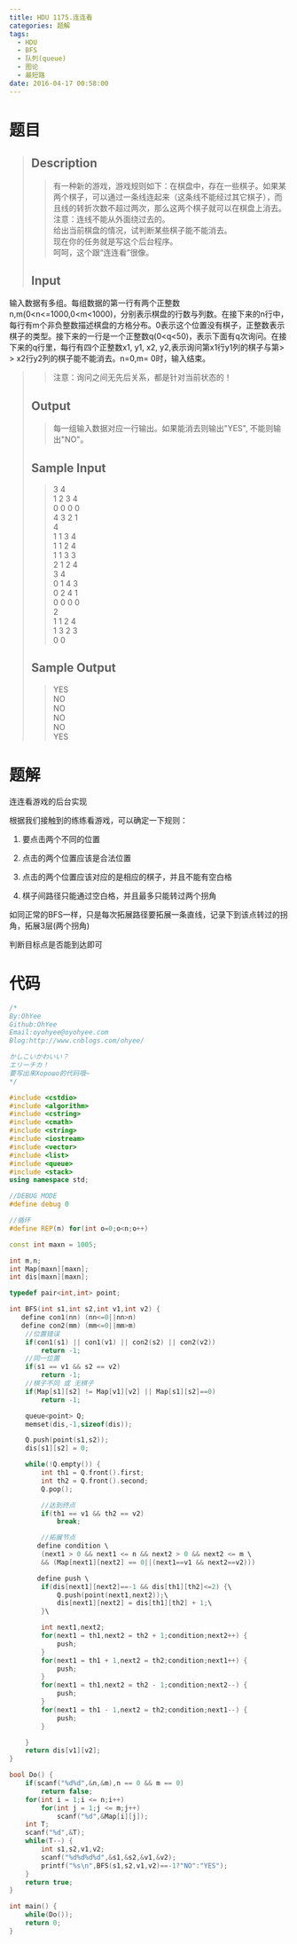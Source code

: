 ```yaml
---
title: HDU 1175.连连看
categories: 题解
tags:
  - HDU
  - BFS
  - 队列(queue)
  - 图论
  - 最短路
date: 2016-04-17 00:58:00
---
```


# 题目


> ## Description  
>   
> > 有一种新的游戏，游戏规则如下：在棋盘中，存在一些棋子。如果某两个棋子，可以通过一条线连起来（这条线不能经过其它棋子），而且线的转折次数不超过两次，那么这两个棋子就可以在棋盘上消去。注意：连线不能从外面绕过去的。  
> > 给出当前棋盘的情况，试判断某些棋子能不能消去。   
> > 现在你的任务就是写这个后台程序。  
> > 呵呵，这个跟“连连看”很像。  
>   <!--more-->
> ## Input  
> >   
输入数据有多组。每组数据的第一行有两个正整数n,m(0&lt;n&lt;=1000,0&lt;m&lt;1000)，分别表示棋盘的行数与列数。在接下来的n行中，每行有m个非负整数描述棋盘的方格分布。0表示这个位置没有棋子，正整数表示棋子的类型。接下来的一行是一个正整数q(0&lt;q&lt;50)，表示下面有q次询问。在接下来的q行里，每行有四个正整数x1, y1, x2, y2,表示询问第x1行y1列的棋子与第> > x2行y2列的棋子能不能消去。n=0,m= 0时，输入结束。   
> > 注意：询问之间无先后关系，都是针对当前状态的！  
>   
> ## Output  
>   
> > 每一组输入数据对应一行输出。如果能消去则输出"YES", 不能则输出"NO"。  
>   
> ## Sample Input  
>   
> > 3 4  
> > 1 2 3 4  
> > 0 0 0 0  
> > 4 3 2 1  
> > 4  
> > 1 1 3 4  
> > 1 1 2 4  
> > 1 1 3 3  
> > 2 1 2 4  
> > 3 4  
> > 0 1 4 3  
> > 0 2 4 1  
> > 0 0 0 0  
> > 2  
> > 1 1 2 4  
> > 1 3 2 3  
> > 0 0   
>   
> ## Sample Output  
>   
> > YES  
> > NO  
> > NO  
> > NO  
> > NO  
> > YES  

# 题解

连连看游戏的后台实现  

根据我们接触到的练练看游戏，可以确定一下规则：  

1. 要点击两个不同的位置  

1. 点击的两个位置应该是合法位置  

1. 点击的两个位置应该对应的是相应的棋子，并且不能有空白格  

1. 棋子间路径只能通过空白格，并且最多只能转过两个拐角  

   
   
  
  
如同正常的BFS一样，只是每次拓展路径要拓展一条直线，记录下到该点转过的拐角，拓展3层(两个拐角)  

  
  
判断目标点是否能到达即可  


# 代码

```cpp
/*
By:OhYee
Github:OhYee
Email:oyohyee@oyohyee.com
Blog:http://www.cnblogs.com/ohyee/

かしこいかわいい？
エリーチカ！
要写出来Хорошо的代码哦~
*/

#include <cstdio>
#include <algorithm>
#include <cstring>
#include <cmath>
#include <string>
#include <iostream>
#include <vector>
#include <list>
#include <queue>
#include <stack>
using namespace std;

//DEBUG MODE
#define debug 0

//循环
#define REP(n) for(int o=0;o<n;o++)

const int maxn = 1005;

int m,n;
int Map[maxn][maxn];
int dis[maxn][maxn];

typedef pair<int,int> point;

int BFS(int s1,int s2,int v1,int v2) {
   define con1(nn) (nn<=0||nn>n) 
   define con2(mm) (mm<=0||mm>m)
    //位置错误
    if(con1(s1) || con1(v1) || con2(s2) || con2(v2))
        return -1;
    //同一位置
    if(s1 == v1 && s2 == v2)
        return -1;
    //棋子不同 或 无棋子
    if(Map[s1][s2] != Map[v1][v2] || Map[s1][s2]==0)
        return -1;

    queue<point> Q;
    memset(dis,-1,sizeof(dis));

    Q.push(point(s1,s2));
    dis[s1][s2] = 0;

    while(!Q.empty()) {
        int th1 = Q.front().first;
        int th2 = Q.front().second;
        Q.pop();

        //达到终点
        if(th1 == v1 && th2 == v2)
            break;

        //拓展节点
       define condition \
        (next1 > 0 && next1 <= n && next2 > 0 && next2 <= m \
        && (Map[next1][next2] == 0||(next1==v1 && next2==v2)))

       define push \
        if(dis[next1][next2]==-1 && dis[th1][th2]<=2) {\
            Q.push(point(next1,next2));\
            dis[next1][next2] = dis[th1][th2] + 1;\
        }\

        int next1,next2;
        for(next1 = th1,next2 = th2 + 1;condition;next2++) {
            push;
        }
        for(next1 = th1 + 1,next2 = th2;condition;next1++) {
            push;
        }
        for(next1 = th1,next2 = th2 - 1;condition;next2--) {
            push;
        }
        for(next1 = th1 - 1,next2 = th2;condition;next1--) {
            push;
        }

    }
    return dis[v1][v2];
}

bool Do() {
    if(scanf("%d%d",&n,&m),n == 0 && m == 0)
        return false;
    for(int i = 1;i <= n;i++)
        for(int j = 1;j <= m;j++)
            scanf("%d",&Map[i][j]);
    int T;
    scanf("%d",&T);
    while(T--) {
        int s1,s2,v1,v2;
        scanf("%d%d%d%d",&s1,&s2,&v1,&v2);
        printf("%s\n",BFS(s1,s2,v1,v2)==-1?"NO":"YES");
    }
    return true;
}

int main() {
    while(Do());
    return 0;
}
```